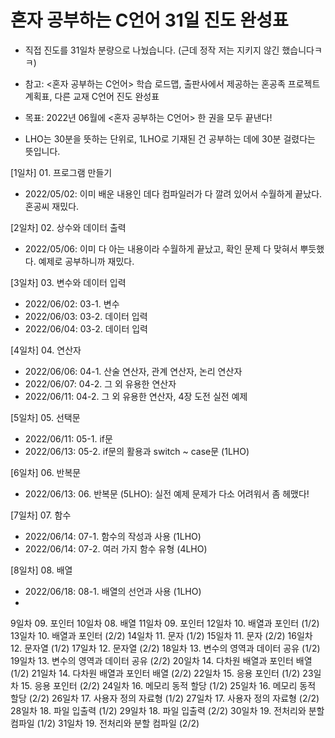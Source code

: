 # 혼자 공부하는 C언어 31일 진도 완성표
- 직접 진도를 31일차 분량으로 나눴습니다. (근데 정작 저는 지키지 않긴 했습니다ㅋㅋ)
- 참고: <혼자 공부하는 C언어> 학습 로드맵, 출판사에서 제공하는 혼공족 프로젝트 계획표, 다른 교재 C언어 진도 완성표 

- 목표: 2022년 06월에 <혼자 공부하는 C언어> 한 권을 모두 끝낸다!

- LHO는 30분을 뜻하는 단위로, 1LHO로 기재된 건 공부하는 데에 30분 걸렸다는 뜻입니다.

[1일차] 01. 프로그램 만들기
- 2022/05/02: 이미 배운 내용인 데다 컴파일러가 다 깔려 있어서 수월하게 끝났다. 혼공씨 재밌다.

[2일차] 02. 상수와 데이터 출력
- 2022/05/06: 이미 다 아는 내용이라 수월하게 끝났고, 확인 문제 다 맞혀서 뿌듯했다. 예제로 공부하니까 재밌다.

[3일차]	03. 변수와 데이터 입력
- 2022/06/02: 03-1. 변수
- 2022/06/03: 03-2. 데이터 입력
- 2022/06/04: 03-2. 데이터 입력

[4일차] 04. 연산자
- 2022/06/06: 04-1. 산술 연산자, 관계 연산자, 논리 연산자
- 2022/06/07: 04-2. 그 외 유용한 연산자
- 2022/06/11: 04-2. 그 외 유용한 연산자, 4장 도전 실전 예제

[5일차]	05. 선택문
- 2022/06/11: 05-1. if문
- 2022/06/13: 05-2. if문의 활용과 switch ~ case문 (1LHO)

[6일차]	06. 반복문
- 2022/06/13: 06. 반복문 (5LHO): 실전 예제 문제가 다소 어려워서 좀 헤맸다!

[7일차]	07. 함수
- 2022/06/14: 07-1. 함수의 작성과 사용 (1LHO)
- 2022/06/14: 07-2. 여러 가지 함수 유형 (4LHO)

[8일차]	08. 배열
- 2022/06/18: 08-1. 배열의 선언과 사용 (1LHO)
- 

9일차	09. 포인터
10일차	08. 배열
11일차	09. 포인터
12일차	10. 배열과 포인터 (1/2)
13일차	10. 배열과 포인터 (2/2)
14일차	11. 문자 (1/2)
15일차	11. 문자 (2/2)
16일차	12. 문자열 (1/2)
17일차	12. 문자열 (2/2)
18일차	13. 변수의 영역과 데이터 공유 (1/2)
19일차	13. 변수의 영역과 데이터 공유 (2/2)
20일차	14. 다차원 배열과 포인터 배열 (1/2)
21일차	14. 다차원 배열과 포인터 배열 (2/2)
22일차	15. 응용 포인터 (1/2)
23일차	15. 응용 포인터 (2/2)
24일차	16. 메모리 동적 할당 (1/2)
25일차	16. 메모리 동적 할당 (2/2)
26일차	17. 사용자 정의 자료형 (1/2)
27일차	17. 사용자 정의 자료형 (2/2)
28일차	18. 파일 입출력 (1/2)
29일차	18. 파일 입출력 (2/2)
30일차	19. 전처리와 분할 컴파일 (1/2)
31일차	19. 전처리와 분할 컴파일 (2/2)
